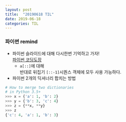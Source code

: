 ```yaml
---
layout: post
title:  "20190618 TIL"
date: 2019-06-18
categories: TIL
---
```

### 파이썬 remind
- 파이썬 슬라이드에 대해 다시한번 기억하고 가자!  
  [파이썬 코딩도장](https://dojang.io/mod/page/view.php?id=2208)
  - `a[::]`에 대해  
    반대로 뒤집기 `[::-1]`시퀀스 객체에 모두 사용 가능하다.
- 파이썬 2개의 딕셔너리 합치는 방법
```python
# How to merge two dictionaries
# in Python 3.5+
>>> x = {'a': 1, 'b': 2}
>>> y = {'b': 3, 'c': 4}
>>> z = {**x, **y}
>>> z
{'c': 4, 'a': 1, 'b': 3}
```
